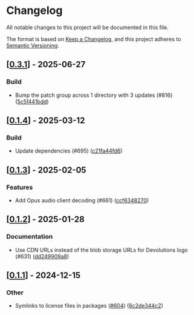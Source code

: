 # Changelog

All notable changes to this project will be documented in this file.

The format is based on [Keep a Changelog](https://keepachangelog.com/en/1.0.0/),
and this project adheres to [Semantic Versioning](https://semver.org/spec/v2.0.0.html).


## [[0.3.1](https://github.com/Devolutions/IronRDP/compare/ironrdp-rdpsnd-native-v0.3.0...ironrdp-rdpsnd-native-v0.3.1)] - 2025-06-27

### <!-- 7 -->Build

- Bump the patch group across 1 directory with 3 updates (#816) ([5c5f441bdd](https://github.com/Devolutions/IronRDP/commit/5c5f441bdd514d3fe6a29b4df872709167a9916d)) 

## [[0.1.4](https://github.com/Devolutions/IronRDP/compare/ironrdp-rdpsnd-native-v0.1.3...ironrdp-rdpsnd-native-v0.1.4)] - 2025-03-12

### <!-- 7 -->Build

- Update dependencies (#695) ([c21fa44fd6](https://github.com/Devolutions/IronRDP/commit/c21fa44fd6f3c6a6b74788ff68e83133c1314caa)) 


## [[0.1.3](https://github.com/Devolutions/IronRDP/compare/ironrdp-rdpsnd-native-v0.1.2...ironrdp-rdpsnd-native-v0.1.3)] - 2025-02-05

### <!-- 1 -->Features

- Add Opus audio client decoding (#661) ([ccf6348270](https://github.com/Devolutions/IronRDP/commit/ccf63482706ecfbbdc6038028ea2ee086d0e3640)) 



## [[0.1.2](https://github.com/Devolutions/IronRDP/compare/ironrdp-rdpsnd-native-v0.1.1...ironrdp-rdpsnd-native-v0.1.2)] - 2025-01-28

### <!-- 6 -->Documentation

- Use CDN URLs instead of the blob storage URLs for Devolutions logo (#631) ([dd249909a8](https://github.com/Devolutions/IronRDP/commit/dd249909a894004d4f728d30b3a4aa77a0f8193b)) 



## [[0.1.1](https://github.com/Devolutions/IronRDP/compare/ironrdp-rdpsnd-native-v0.1.0...ironrdp-rdpsnd-native-v0.1.1)] - 2024-12-15

### Other

- Symlinks to license files in packages ([#604](https://github.com/Devolutions/IronRDP/pull/604)) ([6c2de344c2](https://github.com/Devolutions/IronRDP/commit/6c2de344c2dd93ce9621834e0497ed7c3bfaf91a)) 
